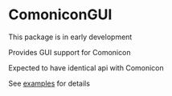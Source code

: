 # ComoniconGUI

This package is in early development

Provides GUI support for Comonicon

Expected to have identical api with Comonicon

See [examples](./example) for details
